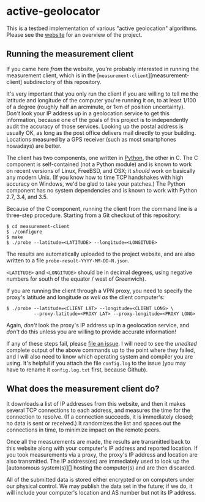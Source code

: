 # active-geolocator

This is a testbed implementation of various "active geolocation"
algorithms.  Please see the [website][] for an overview of the
project.

## Running the measurement client

If you came here _from_ the website, you're probably interested in
running the measurement client, which is in the
[`measurement-client`][measurement-client] subdirectory of this
repository.

It's very important that you only run the client if you are willing to
tell me the latitude and longitude of the computer you're running it
on, to at least 1/100 of a degree (roughly half an arcminute, or 1km
of position uncertainty).  _Don't_ look your IP address up in a
geolocation service to get this information, because one of the goals
of this project is to independently audit the accuracy of those
services.  Looking up the postal address is usually OK, as long as the
post office delivers mail directly to your building.  Locations
measured by a GPS receiver (such as most smartphones nowadays) are
better.

The client has two components, one written in [Python][], the other in
C.  The C component is self-contained (not a Python module) and is
known to work on recent versions of Linux, FreeBSD, and OSX; it
_should_ work on basically any modern Unix.  (If you know how to time
TCP handshakes with high accuracy on Windows, we'd be glad to take
your patches.)  The Python component has no system dependencies and is
known to work with Python 2.7, 3.4, and 3.5.

Because of the C component, running the client from the command line
is a three-step procedure.  Starting from a Git checkout of this
repository:

    $ cd measurement-client
    $ ./configure
    $ make
    $ ./probe --latitude=<LATITUDE> --longitude=<LONGITUDE>

The results are automatically uploaded to the project website, and are
also written to a file `probe-result-YYYY-MM-DD-N.json`.

`<LATITUDE>` and `<LONGITUDE>` should be in decimal degrees, using
negative numbers for south of the equator / west of Greenwich).

If you are running the client through a VPN proxy, you need to specify
the proxy's latitude and longitude _as well as_ the client computer's:

    $ ./probe --latitude=<CLIENT LAT> --longitude=<CLIENT LONG> \
              --proxy-latitude=<PROXY LAT> --proxy-longitude=<PROXY LONG>

Again, _don't_ look the proxy's IP address up in a geolocation
service, and _don't_ do this unless you are willing to provide
accurate information!

If any of these steps fail, please [file an issue][].  I will need to
see the _unedited_ complete output of the above commands up to the
point where they failed, and I will also need to know which operating
system and compiler you are using.  It's helpful if you attach the
file `config.log` to the issue (you may have to rename it
`config.log.txt` first, because Github).

## What does the measurement client do?

It downloads a list of IP addresses from this website, and then it
makes several TCP connections to each address, and measures the time
for the connection to resolve.  (If a connection succeeds, it is
immediately closed; no data is sent or received.)  It randomizes the
list and spaces out the connections in time, to minimize impact on the
remote peers.

Once all the measurements are made, the results are transmitted back
to this website along with your computer's IP address and reported
location.  If you took measurements via a proxy, the proxy's IP
address and location are also transmitted.  The IP address(es) are
immediately used to look up the [autonomous system(s)][] hosting the
computer(s) and are then discarded.

All of the submitted data is stored either encrypted or on computers
under our physical control.  We may publish the data set in the
future; if we do, it will include your computer's location and AS
number but not its IP address.


[website]: https://hacks.owlfolio.org/active-geo/
[client]: https://github.com/zackw/active-geolocator/tree/master/measurement-client
[Python]: https://www.python.org/
[file an issue]: https://github.com/zackw/active-geolocator/issues/new
